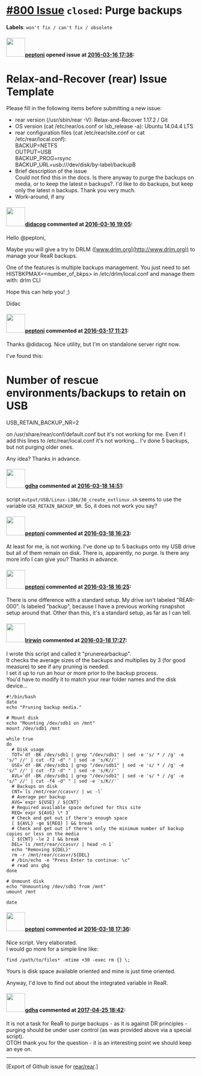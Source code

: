[\#800 Issue](https://github.com/rear/rear/issues/800) `closed`: Purge backups
==============================================================================

**Labels**: `won't fix / can't fix / obsolete`

#### <img src="https://avatars.githubusercontent.com/u/11501146?u=cd9721141c6000513377dd7a766afb7c01d52582&v=4" width="50">[peptoni](https://github.com/peptoni) opened issue at [2016-03-16 17:38](https://github.com/rear/rear/issues/800):

Relax-and-Recover (rear) Issue Template
=======================================

Please fill in the following items before submitting a new issue:

-   rear version (/usr/sbin/rear -V): Relax-and-Recover 1.17.2 / Git
-   OS version (cat /etc/rear/os.conf or lsb\_release -a): Ubuntu
    14.04.4 LTS
-   rear configuration files (cat /etc/rear/site.conf or cat
    /etc/rear/local.conf):  
    BACKUP=NETFS  
    OUTPUT=USB  
    BACKUP\_PROG=rsync  
    BACKUP\_URL=usb:///dev/disk/by-label/backupB
-   Brief description of the issue  
    Could not find this in the docs. Is there anyway to purge the
    backups on media, or to keep the latest n backups?. I'd like to do
    backups, but keep only the latest n backups. Thank you very much.
-   Work-around, if any

#### <img src="https://avatars.githubusercontent.com/u/5380209?u=163f1571e6b9c9c7df94e2c6ca152b0a7406b52d&v=4" width="50">[didacog](https://github.com/didacog) commented at [2016-03-16 19:05](https://github.com/rear/rear/issues/800#issuecomment-197493648):

Hello @peptoni,

Maybe you will give a try to DRLM ([www.drlm.org](http://www.drlm.org))
to manage your ReaR backups.

One of the features is multiple backups management. You just need to set
HISTBKPMAX=&lt;number\_of\_bkps&gt; in /etc/drlm/local.conf and manage
them with: drlm CLI

Hope this can help you! ;)

Didac

#### <img src="https://avatars.githubusercontent.com/u/11501146?u=cd9721141c6000513377dd7a766afb7c01d52582&v=4" width="50">[peptoni](https://github.com/peptoni) commented at [2016-03-17 11:21](https://github.com/rear/rear/issues/800#issuecomment-197830992):

Thanks @didacog. Nice utility, but I'm on standalone server right now.

I've found this:

Number of rescue environments/backups to retain on USB
======================================================

USB\_RETAIN\_BACKUP\_NR=2

on /usr/share/rear/conf/default.conf but it's not working for me. Even
if I add this lines to /etc/rear/local.conf it's not working... I'v done
5 backups, but not purging older ones.

Any idea? Thanks in advance.

#### <img src="https://avatars.githubusercontent.com/u/888633?u=cdaeb31efcc0048d3619651aa18dd4b76e636b21&v=4" width="50">[gdha](https://github.com/gdha) commented at [2016-03-18 14:51](https://github.com/rear/rear/issues/800#issuecomment-198394748):

script `output/USB/Linux-i386/30_create_extlinux.sh` seems to use the
variable `USB_RETAIN_BACKUP_NR`. So, it does not work you say?

#### <img src="https://avatars.githubusercontent.com/u/11501146?u=cd9721141c6000513377dd7a766afb7c01d52582&v=4" width="50">[peptoni](https://github.com/peptoni) commented at [2016-03-18 16:23](https://github.com/rear/rear/issues/800#issuecomment-198434530):

At least for me, is not working. I've done up to 5 backups onto my USB
drive but all of them remain on disk. There is, apparently, no purge. Is
there any more info I can give you? Thanks in advance.

#### <img src="https://avatars.githubusercontent.com/u/11501146?u=cd9721141c6000513377dd7a766afb7c01d52582&v=4" width="50">[peptoni](https://github.com/peptoni) commented at [2016-03-18 16:25](https://github.com/rear/rear/issues/800#issuecomment-198435542):

There is one difference with a standard setup. My drive isn't labeled
"REAR-000". Is labeled "backup", because I have a previous working
rsnapshot setup around that. Other than this, it's a standard setup, as
far as I can tell.

#### <img src="https://avatars.githubusercontent.com/u/1463212?u=0c6d1163be62735673910b1d56abd79f96f6f32a&v=4" width="50">[lrirwin](https://github.com/lrirwin) commented at [2016-03-18 17:27](https://github.com/rear/rear/issues/800#issuecomment-198462747):

I wrote this script and called it "prunerearbackup".  
It checks the average sizes of the backups and multiplies by 3 (for good
measure) to see if any pruning is needed.  
I set it up to run an hour or more prior to the backup process.  
You'd have to modify it to match your rear folder names and the disk
device...

    #!/bin/bash
    date
    echo "Pruning backup media."

    # Mount disk
    echo "Mounting /dev/sdb1 on /mnt"
    mount /dev/sdb1 /mnt

    while true
    do
      # Disk usage
      TOT=`df -BK /dev/sdb1 | grep "/dev/sdb1" | sed -e 's/ * / /g' -e 's/^ //' | cut -f2 -d" " | sed -e 's/K//'`
      USE=`df -BK /dev/sdb1 | grep "/dev/sdb1" | sed -e 's/ * / /g' -e 's/^ //' | cut -f3 -d" " | sed -e 's/K//'`
      AVL=`df -BK /dev/sdb1 | grep "/dev/sdb1" | sed -e 's/ * / /g' -e 's/^ //' | cut -f4 -d" " | sed -e 's/K//'`
      # Backups on disk
      CNT=`ls /mnt/rear/ccasvr/ | wc -l`
      # Average per backup
      AVG=`expr ${USE} / ${CNT}`
      # Required available space defined for this site
      REQ=`expr ${AVG} \* 3`
      # Check and get out if there's enough space
      [ ${AVL} -ge ${REQ} ] && break
      # Check and get out if there's only the minimum number of backup copies or less on the media
      [ ${CNT} -le 2 ] && break
      DEL=`ls /mnt/rear/ccasvr/ | head -n 1`
      echo "Removing ${DEL}"
      rm -r /mnt/rear/ccasvr/${DEL}
      # /bin/echo -e "Press Enter to continue: \c"
      # read ans gbg
    done

    # Unmount disk
    echo "Unmounting /dev/sdb1 from /mnt"
    umount /mnt

    date

#### <img src="https://avatars.githubusercontent.com/u/11501146?u=cd9721141c6000513377dd7a766afb7c01d52582&v=4" width="50">[peptoni](https://github.com/peptoni) commented at [2016-03-18 17:36](https://github.com/rear/rear/issues/800#issuecomment-198465027):

Nice script. Very elaborated.  
I would go more for a simple line like:

`find /path/to/files* -mtime +30 -exec rm {} \;`

Yours is disk space available oriented and mine is just time oriented.

Anyway, I'd love to find out about the integrated variable in ReaR.

#### <img src="https://avatars.githubusercontent.com/u/888633?u=cdaeb31efcc0048d3619651aa18dd4b76e636b21&v=4" width="50">[gdha](https://github.com/gdha) commented at [2017-04-25 18:42](https://github.com/rear/rear/issues/800#issuecomment-297126780):

It is not a task for ReaR to purge backups - as it is against DR
principles - purging should be under user control (as was provided above
via a special script).  
OTOH thank you for the question - it is an interesting point we should
keep an eye on.

------------------------------------------------------------------------

\[Export of Github issue for
[rear/rear](https://github.com/rear/rear).\]

